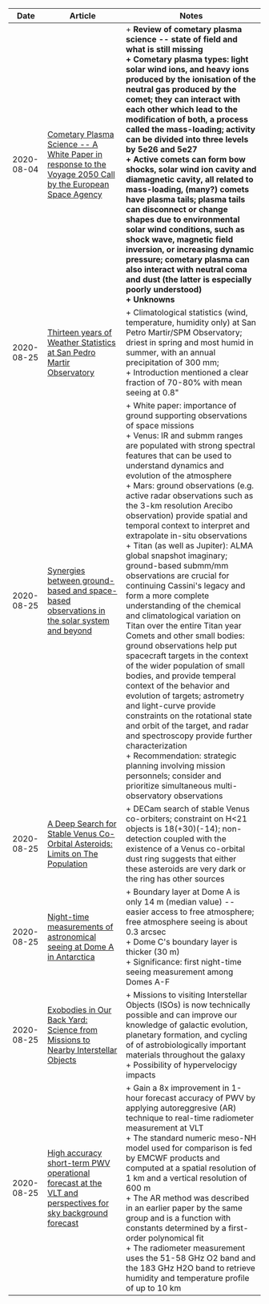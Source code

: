 | Date | Article | Notes | 
| ---- | ---- | ---- |
| 2020-08-04 | [Cometary Plasma Science -- A White Paper in response to the Voyage 2050 Call by the European Space Agency](https://arxiv.org/abs/1908.00377) | + <strong>Review of cometary plasma science -- state of field and what is still missing <br> + Cometary plasma types: light solar wind ions, and heavy ions produced by the ionisation of the neutral gas produced by the comet; they can interact with each other which lead to the modification of both, a process called the mass-loading; activity can be divided into three levels by 5e26 and 5e27 <br> + Active comets can form bow shocks, solar wind ion cavity and diamagnetic cavity, all related to mass-loading, (many?) comets have plasma tails; plasma tails can disconnect or change shapes due to environmental solar wind conditions, such as shock wave, magnetic field inversion, or increasing dynamic pressure; cometary plasma can also interact with neutral coma and dust (the latter is especially poorly understood) <br> + Unknowns </strong>
| 2020-08-25 | [Thirteen years of Weather Statistics at San Pedro Martir Observatory](https://arxiv.org/abs/2008.02402) | + Climatological statistics (wind, temperature, humidity only) at San Petro Martir/SPM Observatory; driest in spring and most humid in summer, with an annual precipitation of 300 mm; <br> + Introduction mentioned a clear fraction of 70-80% with mean seeing at 0.8" |
| 2020-08-25 | [Synergies between ground-based and space-based observations in the solar system and beyond](https://arxiv.org/abs/2008.01080) | + White paper: importance of ground supporting observations of space missions <br> + Venus: IR and submm ranges are populated with strong spectral features that can be used to understand dynamics and evolution of the atmosphere <br> + Mars: ground observations (e.g. active radar observations such as the 3-km resolution Arecibo observation) provide spatial and temporal context to interpret and extrapolate in-situ observations <br> + Titan (as well as Jupiter): ALMA global snapshot imaginary; ground-based submm/mm observations are crucial for continuing Cassini's legacy and form a more complete understanding of the chemical and climatological variation on Titan over the entire Titan year <br> Comets and other small bodies: ground observations help put spacecraft targets in the context of the wider population of small bodies, and provide temperal context of the behavior and evolution of targets; astrometry and light-curve provide constraints on the rotational state and orbit of the target, and radar and spectroscopy provide further characterization <br> + Recommendation: strategic planning involving mission personnels; consider and prioritize simultaneous multi-observatory observations |
| 2020-08-25 | [A Deep Search for Stable Venus Co-Orbital Asteroids: Limits on The Population](https://arxiv.org/abs/2008.01149) | + DECam search of stable Venus co-orbiters; constraint on H<21 objects is 18(+30)(-14); non-detection coupled with the existence of a Venus co-orbital dust ring suggests that either these asteroids are very dark or the ring has other sources |
| 2020-08-25 | [Night-time measurements of astronomical seeing at Dome A in Antarctica](https://arxiv.org/abs/2007.15365) | + Boundary layer at Dome A is only 14 m (median value) -- easier access to free atmosphere; free atmosphere seeing is about 0.3 arcsec <br> + Dome C's boundary layer is thicker (30 m) <br> + Significance: first night-time seeing measurement among Domes A-F |
| 2020-08-25 | [Exobodies in Our Back Yard: Science from Missions to Nearby Interstellar Objects](https://arxiv.org/abs/2007.12480) | + Missions to visiting Interstellar Objects (ISOs) is now technically possible and can improve our knowledge of galactic evolution, planetary formation, and cycling of of astrobiologically important materials throughout the galaxy <br> + Possibility of hypervelocigy impacts |
| 2020-08-25 | [High accuracy short-term PWV operational forecast at the VLT and perspectives for sky background forecast](https://arxiv.org/abs/2007.11966) | + Gain a 8x improvement in 1-hour forecast accuracy of PWV by applying autoreggresive (AR) technique to real-time radiometer measurement at VLT <br> + The standard numeric meso-NH model used for comparison is fed by EMCWF products and computed at a spatial resolution of 1 km and a vertical resolution of 600 m <br> + The AR method was described in an earlier paper by the same group and is a function with constants determined by a first-order polynomical fit <br> + The radiometer measurement uses the 51-58 GHz O2 band and the 183 GHz H2O band to retrieve humidity and temperature profile of up to 10 km |
